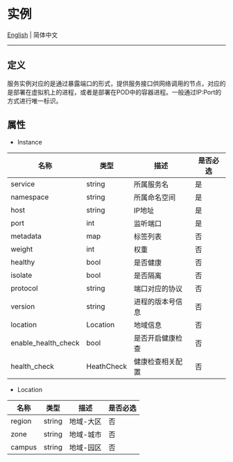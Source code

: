 # 实例

[English](./instance.md) | 简体中文

---

## 定义

服务实例对应的是通过暴露端口的形式，提供服务接口供网络调用的节点，对应的是部署在虚拟机上的进程，或者是部署在POD中的容器进程。一般通过IP:Port的方式进行唯一标识。

## 属性

- Instance

| 名称                | 类型       | 描述             | 是否必选 |
| ------------------- | ---------- | ---------------- | -------- |
| service             | string     | 所属服务名       | 是       |
| namespace           | string     | 所属命名空间     | 是       |
| host                | string     | IP地址           | 是       |
| port                | int        | 监听端口         | 是       |
| metadata            | map        | 标签列表         | 否       |
| weight              | int        | 权重             | 否       |
| healthy             | bool       | 是否健康         | 否       |
| isolate             | bool       | 是否隔离         | 否       |
| protocol            | string     | 端口对应的协议   | 否       |
| version             | string     | 进程的版本号信息 | 否       |
| location            | Location   | 地域信息         | 否       |
| enable_health_check | bool       | 是否开启健康检查 | 否       |
| health_check        | HeathCheck | 健康检查相关配置 | 否       |

- Location

| 名称      | 类型     | 描述             | 是否必选 |
| --------- | -------- | ---------------- | -------- |
| region    | string   | 地域-大区        | 否       |
| zone      | string   | 地域-城市        | 否       |
| campus    | string   | 地域-园区        | 否       |


